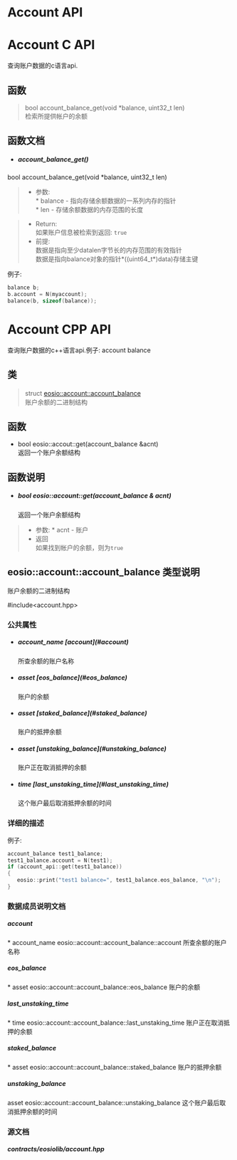 # Account API
# Account C API   
查询账户数据的c语言api.

## 函数

> bool 	account_balance_get(void *balance, uint32_t len)   
检索所提供帐户的余额

## 函数文档

* <h5>account_balance_get()   </h5>
bool 	account_balance_get(void *balance, uint32_t len)   

> * 参数:   
    * balance - 指向存储余额数据的一系列内存的指针   
    * len - 存储余额数据的内存范围的长度
       
> * Return:     
     如果账户信息被检索到返回: `true`   
> * 前提:   
    数据是指向至少datalen字节长的内存范围的有效指针   
    数据是指向balance对象的指针\*((uint64_t\*)data)存储主键   
    
例子:
```C
balance b;
b.account = N(myaccount);
balance(b, sizeof(balance));
```

# Account CPP API    
查询账户数据的c++语言api.例子: account balance

## 类
> struct  [eosio::account::account_balance](#h2_tag)　　  
账户余额的二进制结构

## 函数
* bool eosio::accout::get(account_balance &acnt)  
返回一个账户余额结构

## 函数说明
* <h5>bool eosio::account::get(account_balance & acnt) </h5>  
 	返回一个账户余额结构

>* 参数:
    * acnt - 账户
>* 返回  
如果找到帐户的余额，则为`true`

<h2><span id="h2_tag">eosio::account::account_balance 类型说明</span></h2>
账户余额的二进制结构


\#include<account.hpp\>


### 公共属性

* <h5>account_name 	[account](#account)   </h5>
 	所查余额的账户名称
 
* <h5>asset [eos_balance](#eos_balance)  </h5>
 	账户的余额
 
* <h5>asset 	[staked_balance](#staked_balance)  </h5> 
 	账户的抵押余额
 
* <h5>asset 	[unstaking_balance](#unstaking_balance)   </h5>
 	账户正在取消抵押的余额
 
* <h5>time 	[last_unstaking_time](#last_unstaking_time) </h5>  
 	这个账户最后取消抵押余额的时间</h5>

### 详细的描述
例子:
```c++
account_balance test1_balance;
test1_balance.account = N(test1);
if (account_api::get(test1_balance))
{
   eosio::print("test1 balance=", test1_balance.eos_balance, "\n");
}
```

### 数据成员说明文档

<h5 id="account">account</h5>
* account_name eosio::account::account_balance::account   
所查余额的账户名称

<h5 id="eos_balance"> eos_balance</h5>
* asset eosio::account::account_balance::eos_balance   
账户的余额

<h5 id="last_unstaking_time"> last_unstaking_time   </h5>   
* time eosio::account::account_balance::last_unstaking_time   
账户正在取消抵押的余额

<h5 id="staked_balance"> staked_balance</h5>
* asset eosio::account::account_balance::staked_balance   
账户的抵押余额

<h5 id="unstaking_balance"> unstaking_balance</h5>
asset eosio::account::account_balance::unstaking_balance   
这个账户最后取消抵押余额的时间

### 源文档
<h5> contracts/eosiolib/account.hpp</h5>
